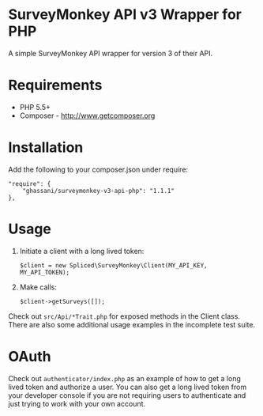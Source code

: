 # SurveyMonkey API v3 Wrapper for PHP

A simple SurveyMonkey API wrapper for version 3 of their API.

# Requirements
- PHP 5.5+
- Composer - http://www.getcomposer.org

# Installation
Add the following to your composer.json under require:

    "require": {
        "ghassani/surveymonkey-v3-api-php": "1.1.1"
    },

# Usage

1) Initiate a client with a long lived token:

    ``$client = new Spliced\SurveyMonkey\Client(MY_API_KEY, MY_API_TOKEN);``

2) Make calls:

    ``$client->getSurveys([]);``

Check out ``src/Api/*Trait.php`` for exposed methods in the Client class. There are also some additional usage examples in the incomplete test suite.

# OAuth

Check out `authenticator/index.php` as an example of how to get a long lived token and authorize a user. You can also get a long lived token from your developer console if you are not requiring users to authenticate and just trying to work with your own account.

